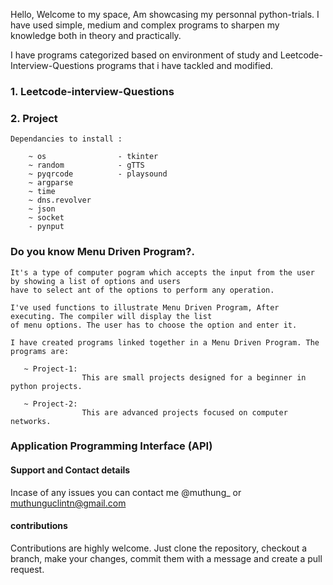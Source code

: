 

Hello, Welcome to my space, Am showcasing my personnal python-trials.
I have used simple, medium and complex programs to sharpen my knowledge both in theory and practically.

I have programs categorized based on environment of study and Leetcode-Interview-Questions
programs that i have tackled and modified.

### 1. Leetcode-interview-Questions

### 2. Project
    
    Dependancies to install :
                                
        ~ os                - tkinter
        ~ random            - gTTS
        ~ pyqrcode          - playsound
        ~ argparse
        ~ time
        ~ dns.revolver
        ~ json
        ~ socket
        - pynput
            
### Do you know Menu Driven Program?.

    It's a type of computer pogram which accepts the input from the user by showing a list of options and users 
    have to select ant of the options to perform any operation.

    I've used functions to illustrate Menu Driven Program, After executing. The compiler will display the list 
    of menu options. The user has to choose the option and enter it.
    
    I have created programs linked together in a Menu Driven Program. The programs are:
    
       ~ Project-1:
                    This are small projects designed for a beginner in python projects.

       ~ Project-2:
                    This are advanced projects focused on computer networks.


### Application Programming Interface (API)
           
#### Support and Contact details

Incase of any issues you can contact me @muthung_ or muthunguclintn@gmail.com
           
#### contributions

Contributions are highly welcome. Just clone the repository, checkout a branch, make your changes,
commit them with a message and create a pull request.
